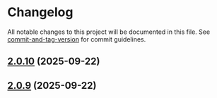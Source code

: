 # Changelog

All notable changes to this project will be documented in this file. See [commit-and-tag-version](https://github.com/absolute-version/commit-and-tag-version) for commit guidelines.

## [2.0.10](https://github.com/xun082/live2d/compare/v2.0.9...v2.0.10) (2025-09-22)

## [2.0.9](https://github.com/xun082/live2d/compare/v2.0.7...v2.0.9) (2025-09-22)
